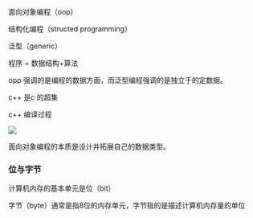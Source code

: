 面向对象编程（oop）

结构化编程（structed programming）

泛型（generic）

程序 = 数据结构+算法

opp 强调的是编程的数据方面，而泛型编程强调的是独立于的定数据。

c++ 是c 的超集

c++ 编译过程

![](/home/yqf/图片/屏幕截图_12.png)

面向对象编程的本质是设计并拓展自己的数据类型。

### 位与字节

计算机内存的基本单元是位（bit）

字节（byte）通常是指8位的内存单元，字节指的是描述计算机内存量的单位